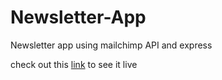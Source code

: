 # Newsletter-App

Newsletter app using mailchimp API and express

check out this [link](https://newsletter-eilfuek56-sumit1729.vercel.app/) to see it live
